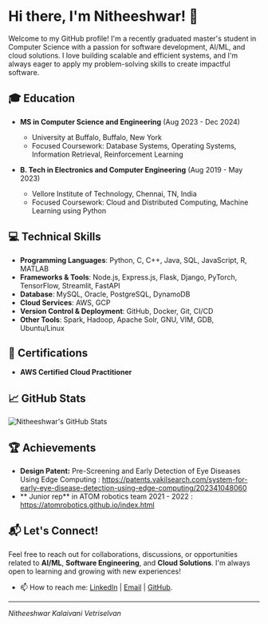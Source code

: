 # Hi there, I'm Nitheeshwar! 👋

Welcome to my GitHub profile! I'm a recently graduated master's student in Computer Science with a passion for software development, AI/ML, and cloud solutions. I love building scalable and efficient systems, and I'm always eager to apply my problem-solving skills to create impactful software.

## 🎓 Education

- **MS in Computer Science and Engineering** (Aug 2023 - Dec 2024)
  - University at Buffalo, Buffalo, New York
  - Focused Coursework: Database Systems, Operating Systems, Information Retrieval, Reinforcement Learning

- **B. Tech in Electronics and Computer Engineering** (Aug 2019 - May 2023)
  - Vellore Institute of Technology, Chennai, TN, India
  - Focused Coursework: Cloud and Distributed Computing, Machine Learning using Python

## 💻 Technical Skills

- **Programming Languages**: Python, C, C++, Java, SQL, JavaScript, R, MATLAB
- **Frameworks & Tools**: Node.js, Express.js, Flask, Django, PyTorch, TensorFlow, Streamlit, FastAPI
- **Database**: MySQL, Oracle, PostgreSQL, DynamoDB
- **Cloud Services**: AWS, GCP
- **Version Control & Deployment**: GitHub, Docker, Git, CI/CD
- **Other Tools**: Spark, Hadoop, Apache Solr, GNU, VIM, GDB, Ubuntu/Linux

## 🏅 Certifications

- **AWS Certified Cloud Practitioner**

## 📈 GitHub Stats

![Nitheeshwar's GitHub Stats](https://github-readme-stats.vercel.app/api?username=Nitheeshwar&show_icons=true&hide_title=true&count_private=true&hide=prs&theme=radical)

## 🏆 Achievements

- **Design Patent:** Pre-Screening and Early Detection of Eye Diseases Using Edge Computing : https://patents.vakilsearch.com/system-for-early-eye-disease-detection-using-edge-computing/202341048060
- ** Junior rep** in ATOM robotics team 2021 - 2022 : https://atomrobotics.github.io/index.html

## 📬 Let's Connect!

Feel free to reach out for collaborations, discussions, or opportunities related to **AI/ML**, **Software Engineering**, and **Cloud Solutions**. I'm always open to learning and growing with new experiences!
- 📫 How to reach me: [LinkedIn](https://www.linkedin.com/in/nitheeshwar-k-v) | [Email](mailto:nitheeshwarkvn2091@gmail.com) | [GitHub](https://github.com/Nitheeshwar).

---

_Nitheeshwar Kalaivani Vetriselvan_
